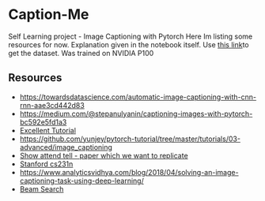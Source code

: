 # Caption-Me
 Self Learning project - Image Captioning with Pytorch
Here Im listing some resources for now. 
Explanation given in the notebook itself. Use [this link](https://www.kaggle.com/shadabhussain/flickr8k)to get the dataset. Was trained on NVIDIA P100  
## Resources
+ https://towardsdatascience.com/automatic-image-captioning-with-cnn-rnn-aae3cd442d83
+ https://medium.com/@stepanulyanin/captioning-images-with-pytorch-bc592e5fd1a3
+ [Excellent Tutorial](https://github.com/sgrvinod/a-PyTorch-Tutorial-to-Image-Captioning)
+ https://github.com/yunjey/pytorch-tutorial/tree/master/tutorials/03-advanced/image_captioning
+ [Show attend tell - paper which we want to replicate](https://arxiv.org/pdf/1502.03044.pdf)
+ [Stanford cs231n](http://cs231n.stanford.edu/slides/2019/cs231n_2019_lecture10.pdf)
+ https://www.analyticsvidhya.com/blog/2018/04/solving-an-image-captioning-task-using-deep-learning/
+ [Beam Search](https://towardsdatascience.com/an-intuitive-explanation-of-beam-search-9b1d744e7a0f)
